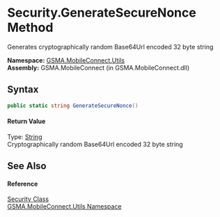 Security.GenerateSecureNonce Method
===================================
Generates cryptographically random Base64Url encoded 32 byte string

**Namespace:** [GSMA.MobileConnect.Utils][1]  
**Assembly:** GSMA.MobileConnect (in GSMA.MobileConnect.dll)

Syntax
------

```csharp
public static string GenerateSecureNonce()
```

#### Return Value
Type: [String][2]  
Cryptographically random Base64Url encoded 32 byte string

See Also
--------

#### Reference
[Security Class][3]  
[GSMA.MobileConnect.Utils Namespace][1]  

[1]: ../README.md
[2]: http://msdn.microsoft.com/en-us/library/s1wwdcbf
[3]: README.md
[4]: ../../_icons/Help.png